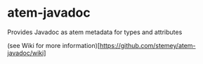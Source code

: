 atem-javadoc
============

Provides Javadoc as atem metadata for types and attributes

(see Wiki for more information)[https://github.com/stemey/atem-javadoc/wiki]
